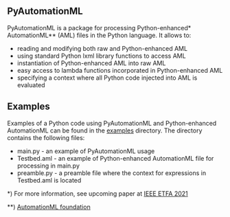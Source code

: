 PyAutomationML
-----

PyAutomationML is a package for processing Python-enhanced* AutomationML** (AML) files in the Python language. 
It allows to:
- reading and modifying both raw and Python-enhanced AML
- using standard Python lxml library functions to access AML
- instantiation of Python-enhanced AML into raw AML
- easy access to lambda functions incorporated in Python-enhanced AML
- specifying a context where all Python code injected into AML is evaluated


Examples
--------
Examples of a Python code using PyAutomationML and Python-enhanced AutomationML can be found in the [examples]() directory.
The directory contains the following files:
- main.py - an example of PyAutomationML usage 
- Testbed.aml - an example of Python-enhanced AutomationML file for processing in main.py
- preamble.py - a preamble file where the context for expressions in Testbed.aml is located

*) For more information, see upcoming paper at [IEEE ETFA 2021](https://2021.ieee-etfa.org/)

**) [AutomationML foundation](https://www.automationml.org/)
